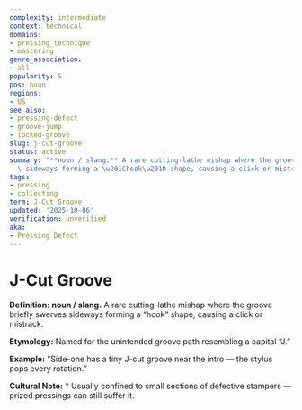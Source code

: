 ```yaml
---
complexity: intermediate
context: technical
domains:
- pressing_technique
- mastering
genre_association:
- all
popularity: 5
pos: noun
regions:
- US
see_also:
- pressing-defect
- groove-jump
- locked-groove
slug: j-cut-groove
status: active
summary: "**noun / slang.** A rare cutting-lathe mishap where the groove briefly swerves\
  \ sideways forming a \u201Chook\u201D shape, causing a click or mistrack."
tags:
- pressing
- collecting
term: J-Cut Groove
updated: '2025-10-06'
verification: unverified
aka:
- Pressing Defect
---
```


# J-Cut Groove

**Definition:** **noun / slang.** A rare cutting-lathe mishap where the groove briefly swerves sideways forming a “hook” shape, causing a click or mistrack.

**Etymology:** Named for the unintended groove path resembling a capital “J.”

**Example:** “Side-one has a tiny J-cut groove near the intro — the stylus pops every rotation.”

**Cultural Note:** * Usually confined to small sections of defective stampers — prized pressings can still suffer it.

